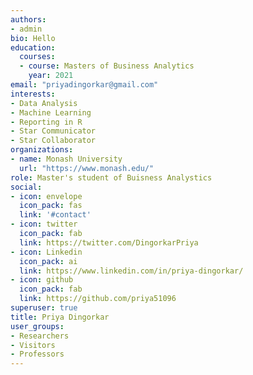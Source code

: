 ```yaml
---
authors:
- admin
bio: Hello
education:
  courses:
  - course: Masters of Business Analytics
    year: 2021
email: "priyadingorkar@gmail.com"
interests:
- Data Analysis 
- Machine Learning
- Reporting in R
- Star Communicator
- Star Collaborator
organizations:
- name: Monash University
  url: "https://www.monash.edu/"
role: Master's student of Buisness Analystics
social:
- icon: envelope
  icon_pack: fas
  link: '#contact'
- icon: twitter
  icon_pack: fab
  link: https://twitter.com/DingorkarPriya
- icon: Linkedin
  icon_pack: ai
  link: https://www.linkedin.com/in/priya-dingorkar/
- icon: github
  icon_pack: fab
  link: https://github.com/priya51096
superuser: true
title: Priya Dingorkar
user_groups:
- Researchers
- Visitors
- Professors
---
```



